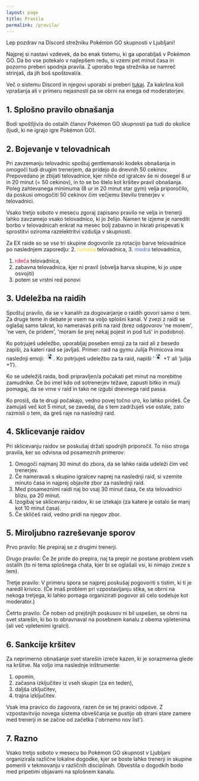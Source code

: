 ```yaml
---
layout: page
title: Pravila
permalink: /pravila/
---
```

Lep pozdrav na Discord strežniku Pokémon GO skupnosti v Ljubljani!

Najprej si nastavi vzdevek, da bo enak tistemu, ki ga uporabljaš v Pokémon GO.
Da bo vse potekalo v najlepšem redu, si vzemi pet minut časa in pozorno preberi
spodnja pravila. Z uporabo tega strežnika se namreč strinjaš, da jih boš
spoštoval/a.

Več o sistemu Discord in njegovi uporabi si preberi [tukaj](/discord/). Za
kakršna koli vprašanja ali v primeru nejasnosti pa se obrni na enega od
moderatorjev.


## 1. Splošno pravilo obnašanja

Bodi spoštljiv/a do ostalih članov Pokémon GO skupnosti pa tudi do okolice
(ljudi, ki ne igrajo igre Pokémon GO).


## 2. Bojevanje v telovadnicah

Pri zavzemanju telovadnic spoštuj gentlemanski kodeks obnašanja in omogoči tudi
drugim trenerjem, da pridejo do dnevnih 50 cekinov. Prepovedano je zbijati
telovadnice, kjer nihče od igralcev še ni dosegel 8 ur in 20 minut (= 50
cekinov), in to se bo štelo kot kršitev pravil obnašanja. Poleg zahtevanega
minimuma (8 ur in 20 minut star gym) velja priporočilo, da poskusi omogočiti 50
cekinov čim večjemu številu trenerjev v telovadnici.

Vsako tretjo soboto v mesecu zgoraj zapisano pravilo ne velja in trenerji lahko
zavzamejo vsako telovadnico, ki jo želijo. Namen te izjeme je narediti borbo v
telovadnicah enkrat na mesec bolj zabavno in hkrati prispevati k sprostitvi
oziroma razelektritvi vzdušja v skupnosti.

Za EX raide so se vse tri skupine dogovorile za rotacijo barve telovadnice po
naslednjem zaporedju:
 2. <span style="color: #f6d500;">rumena</span> telovadnica,
 3. <span style="color: #3568ef;">modra</span> telovadnica,
 1. <span style="color: #f00022;">rdeča</span> telovadnica,
 4. zabavna telovadnica, kjer ni pravil (obvelja barva skupine, ki jo uspe osvojiti)
 5. potem se vrstni red ponovi


## 3. Udeležba na raidih

Spoštuj pravilo, da se v kanalih za dogovarjanje o raidih govori samo o tem. Za
druge teme in debate je vsem na voljo splošni kanal. V zvezi z raidi se oglašaj
samo takrat, ko nameravaš priti na raid (brez odgovorov 'ne morem', 'ne vem, če
pridem', 'moram še prej nekaj pojest in pod tuš' in podobno).

Ko potrjuješ udeležbo, uporabljaj poseben emoji za ta raid ali z besedo zapiši,
za kateri raid se javljaš. Primer: raid na gymu Julija Primicova ima naslednji
emoji: <img src="/assets/img/ghost.svg" style="height: 1.5em"/>. Ko potrjuješ
udeležbo za ta raid, napiši ‘<img src="/assets/img/ghost.svg" style="height:
1.5em"/> +1’ ali ‘julija +1’).

Ko se udeležiš raida, bodi pripravljen/a počakati pet minut na morebitne
zamudnike. Če bo imel kdo od sotrenerjev težave, zapusti bitko in mu/ji pomagaj,
da se vrne v raid in tako ne izgubi dnevnega raid passa.

Ko prosiš, da te drugi počakajo, vedno povej točno uro, ko lahko prideš. Če
zamujaš več kot 5 minut, se zavedaj, da s tem zadržuješ vse ostale, zato
razmisli o tem, da greš raje na naslednji raid.


## 4. Sklicevanje raidov

Pri sklicevanju raidov se poskušaj držati spodnjih priporočil. To niso stroga
pravila, ker so odvisna od posameznih primerov:

 1. Omogoči najmanj 30 minut do zbora, da se lahko raida udeleži čim več trenerjev.
 2. Če nameravaš s skupino igralcev naprej na naslednji raid, si vzemite minuto časa in najprej objavite zbor za naslednji raid.
 3. Med posameznimi raidi naj bo vsaj 30 minut časa, če sta telovadnici blizu, pa 20 minut.
 4. Izogibaj se sklicevanju raidov, ki se iztekajo (za katere je ostalo še manj kot 10 minut časa).
 5. Če skličeš raid, vedno pridi na njegov zbor.


## 5. Miroljubno razreševanje sporov

Prvo pravilo: Ne prepiraj se z drugimi trenerji.

Drugo pravilo: Če že pride do prepira, naj ta prepir ne postane problem vseh
ostalih (to ni tema splošnega chata, kjer bi se oglašali vsi, ki nimajo zveze s
tem).

Tretje pravilo: V primeru spora se najprej poskušaj pogovoriti s tistim, ki ti
je naredil krivico. (Če imaš problem pri vzpostavljanju stika, se obrni na
nekoga tretjega, ki lahko pomaga organizirati pogovor ali celo sodeluje kot
moderator.)

Četrto pravilo: Če noben od prejšnjih poskusov ni bil uspešen, se obrni na svet
starešin, ki bo to obravnaval na posebnem kanalu z obema vpletenima (ali več
vpletenimi igralci).


## 6. Sankcije kršitev

Za neprimerno obnašanje svet starešin izreče kazen, ki je sorazmerna glede na
kršitve. Na voljo ima naslednje inštrumente:

 1. opomin,
 2. začasna izključitev iz vseh skupin (za en teden),
 3. daljša izključitev,
 4. trajna izključitev.

Vsak ima pravico do zagovora, razen če se tej pravici odpove. Z vzpostavitvijo
novega sistema obveščanja se pustijo ob strani stare zamere med trenerji in se
začne od začetka ('obrnemo nov list').


## 7. Razno

Vsako tretjo soboto v mesecu bo Pokémon GO skupnost v Ljubljani organizirala
različne lokalne dogodke, kjer se boste lahko trenerji in skupine pomerili v
tekmovanju v različnih disciplinah. Obvestila o dogodkih bodo med pripetimi
objavami na splošnem kanalu.

